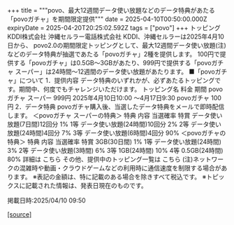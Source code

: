 +++
title = """povo、最大12週間データ使い放題などのデータ特典があたる「povoガチャ」を期間限定提供"""
date = 2025-04-10T00:50:00.000Z
expiryDate = 2025-04-20T20:25:02.592Z
tags = ["povo"]
+++
トッピング KDDI株式会社 沖縄セルラー電話株式会社 KDDI、沖縄セルラーは2025年4月10日から、 povo2.0の期間限定トッピングとして、最大12週間データ使い放題(注)などのデータ特典が抽選であたる「povoガチャ」2種を提供します。 100円で提供する「povoガチャ」は0.5GB～3GBがあたり、999円で提供する「povoガチャ スーパー」は24時間～12週間のデータ使い放題があたります。 ■「povoガチャ」について 1．提供内容 データ特典のいずれかが、必ずあたるトッピングです。期間中、何度でもチャレンジいただけます。 トッピング名 料金 期間 povoガチャ スーパー 999円 2025年4月10日10:00 ～4月17日9:30 povoガチャ 100円 2．データ特典 povoガチャ購入後、当選したデータ特典をメールで即時配信します。 ＜povoガチャ スーパーの特典＞ 特典 内容 当選確率 特賞 データ使い放題(7日間)12回分 1% 1等 データ使い放題(24時間)10回分 2% 2等 データ使い放題(24時間)4回分 7% 3等 データ使い放題(6時間)4回分 90% ＜povoガチャの特典＞ 特典 内容 当選確率 特賞 3GB(30日間) 1% 1等 データ使い放題(24時間) 3% 2等 データ使い放題(3時間) 6% 3等 1GB(24時間) 10% 4等 0.5GB(24時間) 80% 詳細は こちら その他、提供中のトッピング一覧は こちら (注)ネットワークの混雑時や動画・クラウドゲームなどの利用時に通信速度を制限する場合があります。 ※表記の金額は、特に記載のある場合を除きすべて税込です。 ※トピックスに記載された情報は、発表日現在のものです。

掲載日時:2025/04/10 09:50

[[source]](https://povo.jp/news/newsrelease/20250410_02/)
